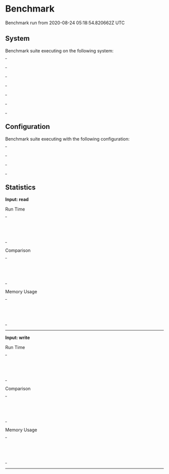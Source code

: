 # Benchmark

Benchmark run from 2020-08-24 05:18:54.820662Z UTC

## System

Benchmark suite executing on the following system:

<table style="width: 1%">
  <tr>
    <th style="width: 1%; white-space: nowrap">Operating System</th>
    <td>Linux</td>
  </tr><tr>
    <th style="white-space: nowrap">CPU Information</th>
    <td style="white-space: nowrap">Intel(R) Core(TM) M-5Y71 CPU @ 1.20GHz</td>
  </tr><tr>
    <th style="white-space: nowrap">Number of Available Cores</th>
    <td style="white-space: nowrap">4</td>
  </tr><tr>
    <th style="white-space: nowrap">Available Memory</th>
    <td style="white-space: nowrap">7.68 GB</td>
  </tr><tr>
    <th style="white-space: nowrap">Elixir Version</th>
    <td style="white-space: nowrap">1.10.4</td>
  </tr><tr>
    <th style="white-space: nowrap">Erlang Version</th>
    <td style="white-space: nowrap">22.3</td>
  </tr>
</table>

## Configuration

Benchmark suite executing with the following configuration:

<table style="width: 1%">
  <tr>
    <th style="width: 1%">:time</th>
    <td style="white-space: nowrap">10 s</td>
  </tr><tr>
    <th>:parallel</th>
    <td style="white-space: nowrap">1</td>
  </tr><tr>
    <th>:warmup</th>
    <td style="white-space: nowrap">2 s</td>
  </tr>
</table>

## Statistics


__Input: read__

Run Time
<table style="width: 1%">
  <tr>
    <th>Name</th>
    <th style="text-align: right">IPS</th>
    <th style="text-align: right">Average</th>
    <th style="text-align: right">Devitation</th>
    <th style="text-align: right">Median</th>
    <th style="text-align: right">99th&nbsp;%</th>
  </tr>
  <tr>
    <td style="white-space: nowrap">memoize</td>
    <td style="white-space: nowrap; text-align: right">1.80 K</td>
    <td style="white-space: nowrap; text-align: right">0.55 ms</td>
    <td style="white-space: nowrap; text-align: right">±43.43%</td>
    <td style="white-space: nowrap; text-align: right">0.49 ms</td>
    <td style="white-space: nowrap; text-align: right">1.62 ms</td>
  </tr>
  <tr>
    <td style="white-space: nowrap">cachex</td>
    <td style="white-space: nowrap; text-align: right">0.72 K</td>
    <td style="white-space: nowrap; text-align: right">1.38 ms</td>
    <td style="white-space: nowrap; text-align: right">±33.30%</td>
    <td style="white-space: nowrap; text-align: right">1.28 ms</td>
    <td style="white-space: nowrap; text-align: right">3.74 ms</td>
  </tr>
</table>
Comparison
<table style="width: 1%">
  <tr>
    <th>Name</th>
    <th style="text-align: right">IPS</th>
    <th style="text-align: right">Slower</th>
  <tr>
    <td style="white-space: nowrap">memoize</td>
    <td style="white-space: nowrap;text-align: right">1.80 K</td>
    <td>&nbsp;</td>
  </tr>
  <tr>
    <td style="white-space: nowrap">cachex</td>
    <td style="white-space: nowrap; text-align: right">0.72 K</td>
    <td style="white-space: nowrap; text-align: right">2.5x</td>
  </tr>
</table>
Memory Usage
<table style="width: 1%">
  <tr>
    <th>Name</th>
    <th style="text-align: right">Memory</th>
      <th style="text-align: right">Factor</th>
  </tr>
  <tr>
    <td style="white-space: nowrap">memoize</td>
    <td style="white-space: nowrap">272 B</td>
      <td>&nbsp;</td>
  </tr>
  <tr>
    <td style="white-space: nowrap">cachex</td>
    <td style="white-space: nowrap">272 B</td>
    <td>1.0x</td>
  </tr>
</table>
<hr/>

__Input: write__

Run Time
<table style="width: 1%">
  <tr>
    <th>Name</th>
    <th style="text-align: right">IPS</th>
    <th style="text-align: right">Average</th>
    <th style="text-align: right">Devitation</th>
    <th style="text-align: right">Median</th>
    <th style="text-align: right">99th&nbsp;%</th>
  </tr>
  <tr>
    <td style="white-space: nowrap">memoize</td>
    <td style="white-space: nowrap; text-align: right">11.26 K</td>
    <td style="white-space: nowrap; text-align: right">88.78 μs</td>
    <td style="white-space: nowrap; text-align: right">±46.75%</td>
    <td style="white-space: nowrap; text-align: right">88.45 μs</td>
    <td style="white-space: nowrap; text-align: right">225.17 μs</td>
  </tr>
  <tr>
    <td style="white-space: nowrap">cachex</td>
    <td style="white-space: nowrap; text-align: right">10.29 K</td>
    <td style="white-space: nowrap; text-align: right">97.15 μs</td>
    <td style="white-space: nowrap; text-align: right">±47.52%</td>
    <td style="white-space: nowrap; text-align: right">92.48 μs</td>
    <td style="white-space: nowrap; text-align: right">241.59 μs</td>
  </tr>
</table>
Comparison
<table style="width: 1%">
  <tr>
    <th>Name</th>
    <th style="text-align: right">IPS</th>
    <th style="text-align: right">Slower</th>
  <tr>
    <td style="white-space: nowrap">memoize</td>
    <td style="white-space: nowrap;text-align: right">11.26 K</td>
    <td>&nbsp;</td>
  </tr>
  <tr>
    <td style="white-space: nowrap">cachex</td>
    <td style="white-space: nowrap; text-align: right">10.29 K</td>
    <td style="white-space: nowrap; text-align: right">1.09x</td>
  </tr>
</table>
Memory Usage
<table style="width: 1%">
  <tr>
    <th>Name</th>
    <th style="text-align: right">Memory</th>
      <th style="text-align: right">Factor</th>
  </tr>
  <tr>
    <td style="white-space: nowrap">memoize</td>
    <td style="white-space: nowrap">272 B</td>
      <td>&nbsp;</td>
  </tr>
  <tr>
    <td style="white-space: nowrap">cachex</td>
    <td style="white-space: nowrap">271.99 B</td>
    <td>1.0x</td>
  </tr>
</table>
<hr/>
